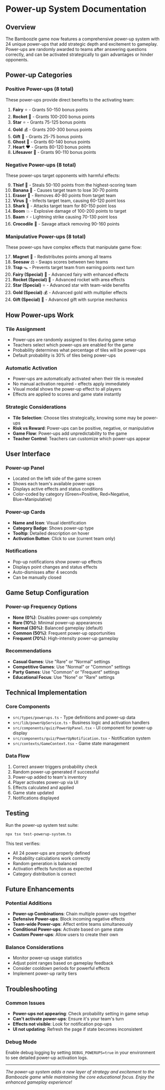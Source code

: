 # Power-up System Documentation

## Overview

The Bamboozle game now features a comprehensive power-up system with 24 unique power-ups that add strategic depth and excitement to gameplay. Power-ups are randomly awarded to teams after answering questions correctly, and can be activated strategically to gain advantages or hinder opponents.

## Power-up Categories

### Positive Power-ups (8 total)
These power-ups provide direct benefits to the activating team:

1. **Fairy** ⭐ - Grants 50-150 bonus points
2. **Rocket** 🚀 - Grants 100-200 bonus points  
3. **Star** ⭐ - Grants 75-125 bonus points
4. **Gold** 💰 - Grants 200-300 bonus points
5. **Gift** 🎁 - Grants 25-75 bonus points
6. **Ghost** 👻 - Grants 60-140 bonus points
7. **Heart** ❤️ - Grants 80-120 bonus points
8. **Lifesaver** 🛟 - Grants 90-110 bonus points

### Negative Power-ups (8 total)
These power-ups target opponents with harmful effects:

9. **Thief** 🥷 - Steals 50-100 points from the highest-scoring team
10. **Banana** 🍌 - Causes target team to lose 30-70 points
11. **Eraser** 🧽 - Removes 40-80 points from target team
12. **Virus** 🦠 - Infects target team, causing 60-120 point loss
13. **Shark** 🦈 - Attacks target team for 80-150 point loss
14. **Boom** 💥 - Explosive damage of 100-200 points to target
15. **Baam** ⚡ - Lightning strike causing 70-130 point loss
16. **Crocodile** 🐊 - Savage attack removing 90-160 points

### Manipulative Power-ups (8 total)
These power-ups have complex effects that manipulate game flow:

17. **Magnet** 🧲 - Redistributes points among all teams
18. **Seesaw** ⚖️ - Swaps scores between two teams
19. **Trap** 🪤 - Prevents target team from earning points next turn
20. **Fairy (Special)** 🧚 - Advanced fairy with enhanced effects
21. **Rocket (Special)** 🚀 - Advanced rocket with area effects
22. **Star (Special)** ⭐ - Advanced star with team-wide benefits
23. **Gold (Special)** 💰 - Advanced gold with multiplier effects
24. **Gift (Special)** 🎁 - Advanced gift with surprise mechanics

## How Power-ups Work

### Tile Assignment
- Power-ups are randomly assigned to tiles during game setup
- Teachers select which power-ups are enabled for the game
- Probability determines what percentage of tiles will be power-ups
- Default probability is 30% of tiles being power-ups

### Automatic Activation
- Power-ups are automatically activated when their tile is revealed
- No manual activation required - effects apply immediately
- Visual modal shows the power-up effect to all players
- Effects are applied to scores and game state instantly

### Strategic Considerations
- **Tile Selection**: Choose tiles strategically, knowing some may be power-ups
- **Risk vs Reward**: Power-ups can be positive, negative, or manipulative
- **Game Flow**: Power-ups add unpredictability to the game
- **Teacher Control**: Teachers can customize which power-ups appear

## User Interface

### Power-up Panel
- Located on the left side of the game screen
- Shows each team's available power-ups
- Displays active effects and status conditions
- Color-coded by category (Green=Positive, Red=Negative, Blue=Manipulative)

### Power-up Cards
- **Name and Icon**: Visual identification
- **Category Badge**: Shows power-up type
- **Tooltip**: Detailed description on hover
- **Activation Button**: Click to use (current team only)

### Notifications
- Pop-up notifications show power-up effects
- Displays point changes and status effects
- Auto-dismisses after 4 seconds
- Can be manually closed

## Game Setup Configuration

### Power-up Frequency Options
- **None (0%)**: Disables power-ups completely
- **Rare (10%)**: Minimal power-up appearances
- **Normal (30%)**: Balanced gameplay (default)
- **Common (50%)**: Frequent power-up opportunities
- **Frequent (70%)**: High-intensity power-up gameplay

### Recommendations
- **Casual Games**: Use "Rare" or "Normal" settings
- **Competitive Games**: Use "Normal" or "Common" settings
- **Party Games**: Use "Common" or "Frequent" settings
- **Educational Focus**: Use "None" or "Rare" settings

## Technical Implementation

### Core Components
- `src/types/powerups.ts` - Type definitions and power-up data
- `src/lib/powerUpService.ts` - Business logic and activation handlers
- `src/components/quiz/PowerUpPanel.tsx` - UI component for power-up display
- `src/components/quiz/PowerUpNotification.tsx` - Notification system
- `src/contexts/GameContext.tsx` - Game state management

### Data Flow
1. Correct answer triggers probability check
2. Random power-up generated if successful
3. Power-up added to team's inventory
4. Player activates power-up via UI
5. Effects calculated and applied
6. Game state updated
7. Notifications displayed

## Testing

Run the power-up system test suite:
```bash
npx tsx test-powerup-system.ts
```

This test verifies:
- All 24 power-ups are properly defined
- Probability calculations work correctly
- Random generation is balanced
- Activation effects function as expected
- Category distribution is correct

## Future Enhancements

### Potential Additions
- **Power-up Combinations**: Chain multiple power-ups together
- **Defensive Power-ups**: Block incoming negative effects
- **Team-wide Power-ups**: Affect entire teams simultaneously
- **Conditional Power-ups**: Activate based on game state
- **Custom Power-ups**: Allow users to create their own

### Balance Considerations
- Monitor power-up usage statistics
- Adjust point ranges based on gameplay feedback
- Consider cooldown periods for powerful effects
- Implement power-up rarity tiers

## Troubleshooting

### Common Issues
- **Power-ups not appearing**: Check probability setting in game setup
- **Can't activate power-ups**: Ensure it's your team's turn
- **Effects not visible**: Look for notification pop-ups
- **UI not updating**: Refresh the page if state becomes inconsistent

### Debug Mode
Enable debug logging by setting `DEBUG_POWERUPS=true` in your environment to see detailed power-up activation logs.

---

*The power-up system adds a new layer of strategy and excitement to the Bamboozle game while maintaining the core educational focus. Enjoy the enhanced gameplay experience!*
